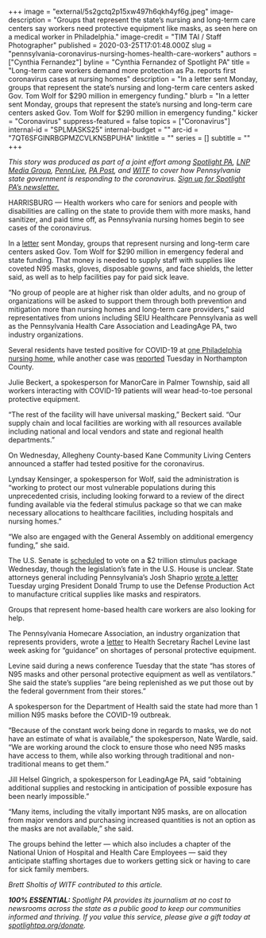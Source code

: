 +++
image = "external/5s2gctq2p15xw497h6qkh4yf6g.jpeg"
image-description = "Groups that represent the state’s nursing and long-term care centers say workers need protective equipment like masks, as seen here on a medical worker in Philadelphia."
image-credit = "TIM TAI / Staff Photographer"
published = 2020-03-25T17:01:48.000Z
slug = "pennsylvania-coronavirus-nursing-homes-health-care-workers"
authors = ["Cynthia Fernandez"]
byline = "Cynthia Fernandez of Spotlight PA"
title = "Long-term care workers demand more protection as Pa. reports first coronavirus cases at nursing homes"
description = "In a letter sent Monday, groups that represent the state’s nursing and long-term care centers asked Gov. Tom Wolf for $290 million in emergency funding."
blurb = "In a letter sent Monday, groups that represent the state’s nursing and long-term care centers asked Gov. Tom Wolf for $290 million in emergency funding."
kicker = "Coronavirus"
suppress-featured = false
topics = ["Coronavirus"]
internal-id = "SPLMASKS25"
internal-budget = ""
arc-id = "7QT6SFGINRBGPMZCVLKN5BPUHA"
linktitle = ""
series = []
subtitle = ""
+++

<i>This story was produced as part of a joint effort among </i><a href="https://www.spotlightpa.org/"><i>Spotlight PA</i></a><i>, </i><a href="https://lancasteronline.com/"><i>LNP Media Group</i></a><i>, </i><a href="https://www.pennlive.com/"><i>PennLive</i></a><i>, </i><a href="https://papost.org/"><i>PA Post</i></a><i>, and </i><a href="https://www.witf.org/"><i>WITF</i></a><i> to cover how Pennsylvania state government is responding to the coronavirus. </i><a href="https://www.spotlightpa.org/newsletters"><i>Sign up for Spotlight PA’s newsletter.</i></a>

HARRISBURG — Health workers who care for seniors and people with disabilities are calling on the state to provide them with more masks, hand sanitizer, and paid time off, as Pennsylvania nursing homes begin to see cases of the coronavirus.

In a <a href="https://www.leadingagepa.org/Portals/0/Documents/LAPA%20-%20PHCA%20-%20SEIU%20Letter%20to%20Governor_SIGNATURES.pdf?ver=2020-03-23-232040-953">letter</a> sent Monday, groups that represent nursing and long-term care centers asked Gov. Tom Wolf for $290 million in emergency federal and state funding. That money is needed to supply staff with supplies like coveted N95 masks, gloves, disposable gowns, and face shields, the letter said, as well as to help facilities pay for paid sick leave.

“No group of people are at higher risk than older adults, and no group of organizations will be asked to support them through both prevention and mitigation more than nursing homes and long-term care providers,” said representatives from unions including SEIU Healthcare Pennsylvania as well as the Pennsylvania Health Care Association and LeadingAge PA, two industry organizations.

Several residents have tested positive for COVID-19 at <a href="https://www.inquirer.com/health/coronavirus/mount-laurel-nursing-home-coronavirus-cases-20200324.html" target="_blank">one Philadelphia nursing home</a>, while another case was <a href="https://www.mcall.com/news/local/mc-coronavirus-easton-manorcare-reports-presumed-positive-case-20200324-egrbc3f53jgdvorlovjhni5r3a-story.html">reported</a> Tuesday in Northampton County.

Julie Beckert, a spokesperson for ManorCare in Palmer Township, said all workers interacting with COVID-19 patients will wear head-to-toe personal protective equipment.

“The rest of the facility will have universal masking,” Beckert said. “Our supply chain and local facilities are working with all resources available including national and local vendors and state and regional health departments.”

<script src="https://www.spotlightpa.org/embed.js" async></script><div data-spl-embed-version="1" data-spl-src="https://www.spotlightpa.org/embeds/donate/"></div>

On Wednesday, Allegheny County-based Kane Community Living Centers announced a staffer had tested positive for the coronavirus.

Lyndsay Kensinger, a spokesperson for Wolf, said the administration is “working to protect our most vulnerable populations during this unprecedented crisis, including looking forward to a review of the direct funding available via the federal stimulus package so that we can make necessary allocations to healthcare facilities, including hospitals and nursing homes.”

“We also are engaged with the General Assembly on additional emergency funding,” she said.

The U.S. Senate is <a href="https://www.washingtonpost.com/business/2020/03/25/trump-senate-coronavirus-economic-stimulus-2-trillion/">scheduled</a> to vote on a $2 trillion stimulus package Wednesday, though the legislation’s fate in the U.S. House is unclear. State attorneys general including Pennsylvania’s Josh Shaprio <a href="https://www.attorneygeneral.gov/wp-content/uploads/2020/03/2020-03-24-Esigned_AG-Ltr-to-the-POTUS-re-shortage-of-critical-supplies.pdf">wrote a letter </a>Tuesday urging President Donald Trump to use the Defense Production Act to manufacture critical supplies like masks and respirators.

Groups that represent home-based health care workers are also looking for help.

The Pennsylvania Homecare Association, an industry organization that represents providers, wrote a <a href="https://www.pahomecare.org/assets/docs/03.18.2020PHA_Dr.Levine.pdf">letter</a> to Health Secretary Rachel Levine last week asking for “guidance” on shortages of personal protective equipment.

Levine said during a news conference Tuesday that the state “has stores of N95 masks and other personal protective equipment as well as ventilators.” She said the state’s supplies “are being replenished as we put those out by the federal government from their stores.”

<script src="https://www.spotlightpa.org/embed.js" async></script><div data-spl-embed-version="1" data-spl-src="https://www.spotlightpa.org/embeds/newsletter/"></div>

A spokesperson for the Department of Health said the state had more than 1 million N95 masks before the COVID-19 outbreak.

“Because of the constant work being done in regards to masks, we do not have an estimate of what is available,” the spokesperson, Nate Wardle, said. “We are working around the clock to ensure those who need N95 masks have access to them, while also working through traditional and non-traditional means to get them.”

Jill Helsel Gingrich, a spokesperson for LeadingAge PA, said “obtaining additional supplies and restocking in anticipation of possible exposure has been nearly impossible.”

“Many items, including the vitally important N95 masks, are on allocation from major vendors and purchasing increased quantities is not an option as the masks are not available,” she said.

The groups behind the letter — which also includes a chapter of the National Union of Hospital and Health Care Employees — said they anticipate staffing shortages due to workers getting sick or having to care for sick family members.

<i>Brett Sholtis of WITF contributed to this article.</i>

<i><b>100% ESSENTIAL: </b></i><i>Spotlight PA provides its journalism at no cost to newsrooms across the state as a public good to keep our communities informed and thriving. If you value this service, please give a gift today at </i><a href="https://www.spotlightpa.org/donate"><i>spotlightpa.org/donate</i></a><i>.</i>

<script src="https://www.spotlightpa.org/embed.js" async></script><div data-spl-embed-version="1" data-spl-src="https://www.spotlightpa.org/embeds/tips/?tip_text=Do%20you%20have%20a%20tip%20about%20%3Cb%3Ehow%20Pa.'s%20government%20is%20responding%20to%20the%20coronavirus%3C%2Fb%3E%3F%20Tell%20us."></div>
